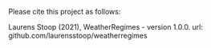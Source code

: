 Please cite this project as follows:

Laurens Stoop (2021),  WeatherRegimes - version 1.0.0. url: github.com/laurensstoop/weatherregimes
